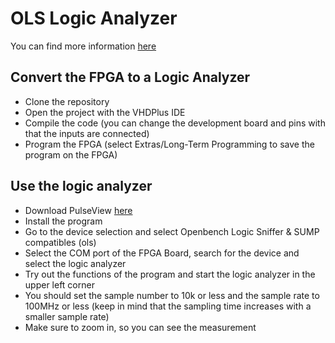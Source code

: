 # OLS Logic Analyzer
You can find more information [here](https://sigrok.org/wiki/Openbench_Logic_Sniffer)

## Convert the FPGA to a Logic Analyzer
- Clone the repository
- Open the project with the VHDPlus IDE
- Compile the code (you can change the development board and pins with that the inputs are connected)
- Program the FPGA (select Extras/Long-Term Programming to save the program on the FPGA)

## Use the logic analyzer
- Download PulseView [here](https://sigrok.org/wiki/Downloads)
- Install the program
- Go to the device selection and select Openbench Logic Sniffer & SUMP compatibles (ols)
- Select the COM port of the FPGA Board, search for the device and select the logic analyzer
- Try out the functions of the program and start the logic analyzer in the upper left corner
- You should set the sample number to 10k or less and the sample rate to 100MHz or less (keep in mind that the sampling time increases with a smaller sample rate)
- Make sure to zoom in, so you can see the measurement
